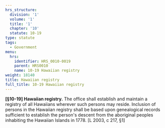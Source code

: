 ```yaml
---
hrs_structure:
  division: '1'
  volume: '1'
  title: '1'
  chapter: '10'
  statute: 10-19
type: statute
tags:
  - Government
menu:
  hrs:
    identifier: HRS_0010-0019
    parent: HRS0010
    name: 10-19 Hawaiian registry
weight: 18140
title: Hawaiian registry
full_title: 10-19 Hawaiian registry
---
```

**[§10-19] Hawaiian registry.** The office shall establish and maintain a registry of all Hawaiians wherever such persons may reside. Inclusion of persons in the Hawaiian registry shall be based upon genealogical records sufficient to establish the person's descent from the aboriginal peoples inhabiting the Hawaiian Islands in 1778\. [L 2003, c 217, §1]